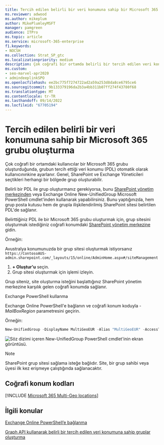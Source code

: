 ```yaml
---
title: Tercih edilen belirli bir veri konumuna sahip bir Microsoft 365 Grubu oluşturma
ms.reviewer: adwood
ms.author: mikeplum
author: MikePlumleyMSFT
manager: pamgreen
audience: ITPro
ms.topic: article
ms.service: microsoft-365-enterprise
f1.keywords:
- NOCSH
ms.collection: Strat_SP_gtc
ms.localizationpriority: medium
description: Çok coğrafi bir ortamda belirli bir tercih edilen veri konumuna sahip bir Microsoft 365 grubu oluşturmayı öğrenin.
ms.custom:
- seo-marvel-apr2020
- admindeeplinkSPO
ms.openlocfilehash: ee2bc775f7274722ad2a59a253d8da8ce6795ce6
ms.sourcegitcommit: 9b133379196da2b3a4bb311b07ff274f43780f68
ms.translationtype: MT
ms.contentlocale: tr-TR
ms.lasthandoff: 09/14/2022
ms.locfileid: "67705194"
---
```

# <a name="create-a-microsoft-365-group-with-a-specific-preferred-data-location"></a>Tercih edilen belirli bir veri konumuna sahip bir Microsoft 365 grubu oluşturma

Çok coğrafi bir ortamdaki kullanıcılar bir Microsoft 365 grubu oluşturduğunda, grubun tercih ettiği veri konumu (PDL) otomatik olarak kullanıcınınkine ayarlanır. Genel, SharePoint ve Exchange Yöneticileri seçtikleri herhangi bir bölgede grup oluşturabilir. 

Belirli bir PDL ile grup oluşturmanız gerekiyorsa, bunu <a href="https://go.microsoft.com/fwlink/?linkid=2185219" target="_blank">SharePoint yönetim merkezinden</a> veya Exchange Online New-UnifiedGroup Microsoft PowerShell cmdlet'inden kullanarak yapabilirsiniz. Bunu yaptığınızda, hem grup posta kutusu hem de grupla ilişkilendirilmiş SharePoint sitesi belirtilen PDL'de sağlanır.

Belirttiğiniz PDL ile bir Microsoft 365 grubu oluşturmak için, grup sitesini oluşturmak istediğiniz coğrafi konumdaki <a href="https://go.microsoft.com/fwlink/?linkid=2185219" target="_blank">SharePoint yönetim merkezine</a> gidin.

Örneğin:

Avustralya konumunuzda bir grup sitesi oluşturmak istiyorsanız `https://ContosoAUS-admin.sharepoint.com/_layouts/15/online/AdminHome.aspx#/siteManagement`

1. **+ Oluştur'u** seçin.
2. Grup sitesi oluşturmak için işlemi izleyin.

Grup siteniz, site oluşturma isteğini başlattığınız SharePoint yönetim merkezine karşılık gelen coğrafi konumda sağlanır. 

Exchange PowerShell kullanma 

Exchange Online PowerShell'e bağlanın ve coğrafi konum koduyla *-MailBoxRegion* parametresini geçirin.

Örneğin: 

```PowerShell
New-UnifiedGroup -DisplayName MultiGeoEUR -Alias "MultiGeoEUR" -AccessType Public -MailboxRegion EUR 
```

![Söz dizimi içeren New-UnifiedGroup PowerShell cmdlet'inin ekran görüntüsü.](../media/multi-geo-new-group-with-pdl-powershell.png)

> [!Note]
> SharePoint grup sitesi sağlama isteğe bağlıdır. Site, bir grup sahibi veya üyesi ilk kez erişmeye çalıştığında sağlanacaktır.

## <a name="geo-location-codes"></a>Coğrafi konum kodları

[!INCLUDE [Microsoft 365 Multi-Geo locations](../includes/microsoft-365-multi-geo-locations.md)]

## <a name="related-topics"></a>İlgili konular

[Exchange Online PowerShell’e bağlanma](/powershell/exchange/connect-to-exchange-online-powershell)

[Graph API kullanarak belirli bir tercih edilen veri konumuna sahip gruplar oluşturma](/graph/api/group-post-groups)
